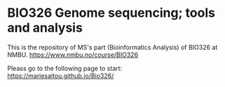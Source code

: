 # BIO326 Genome sequencing; tools and analysis

This is the repository of MS's part (Bioinformatics Analysis) of BIO326 at NMBU. 
https://www.nmbu.no/course/BIO326

Pleass go to the following page to start:
https://mariesaitou.github.io/Bio326/
